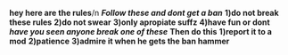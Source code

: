 **hey here are the rules**/n
***Follow these and dont get a ban***
**1)do not break these rules**
**2)do not swear**
**3)only apropiate suffz**
**4)have fun or dont**
***have you seen anyone break one of these***
**Then do this**
**1)report it to a mod**
**2)patience**
**3)admire it when he gets the ban hammer**
